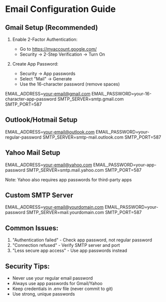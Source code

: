 # Email Configuration Guide

## Gmail Setup (Recommended)
1. Enable 2-Factor Authentication:
   - Go to https://myaccount.google.com/
   - Security → 2-Step Verification → Turn On

2. Create App Password:
   - Security → App passwords
   - Select "Mail" → Generate
   - Use the 16-character password (remove spaces)

EMAIL_ADDRESS=your-email@gmail.com
EMAIL_PASSWORD=your-16-character-app-password
SMTP_SERVER=smtp.gmail.com
SMTP_PORT=587

## Outlook/Hotmail Setup
EMAIL_ADDRESS=your-email@outlook.com
EMAIL_PASSWORD=your-regular-password
SMTP_SERVER=smtp-mail.outlook.com
SMTP_PORT=587

## Yahoo Mail Setup
EMAIL_ADDRESS=your-email@yahoo.com
EMAIL_PASSWORD=your-app-password
SMTP_SERVER=smtp.mail.yahoo.com
SMTP_PORT=587

Note: Yahoo also requires app passwords for third-party apps

## Custom SMTP Server
EMAIL_ADDRESS=your-email@yourdomain.com
EMAIL_PASSWORD=your-password
SMTP_SERVER=mail.yourdomain.com
SMTP_PORT=587

## Common Issues:
1. "Authentication failed" - Check app password, not regular password
2. "Connection refused" - Verify SMTP server and port
3. "Less secure app access" - Use app passwords instead

## Security Tips:
- Never use your regular email password
- Always use app passwords for Gmail/Yahoo
- Keep credentials in .env file (never commit to git)
- Use strong, unique passwords
